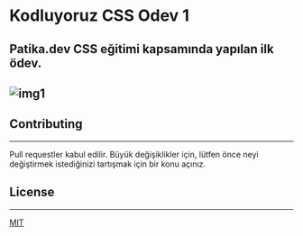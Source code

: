 # Kodluyoruz CSS Odev 1

Patika.dev CSS eğitimi kapsamında yapılan ilk ödev.
---
![img1](https://i.imgur.com/IjbSPFC.png)
---
## Contributing
---
Pull requestler kabul edilir. Büyük değişiklikler için, lütfen önce neyi değiştirmek istediğinizi tartışmak için bir konu açınız.
## License
***
[MIT](https://choosealicense.com/licenses/mit/)
